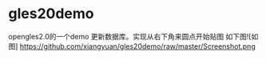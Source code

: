 gles20demo
==========

opengles2.0的一个demo
更新数据库。实现从右下角来圆点开始贴图
如下图![如图] https://github.com/xiangyuan/gles20demo/raw/master/Screenshot.png

